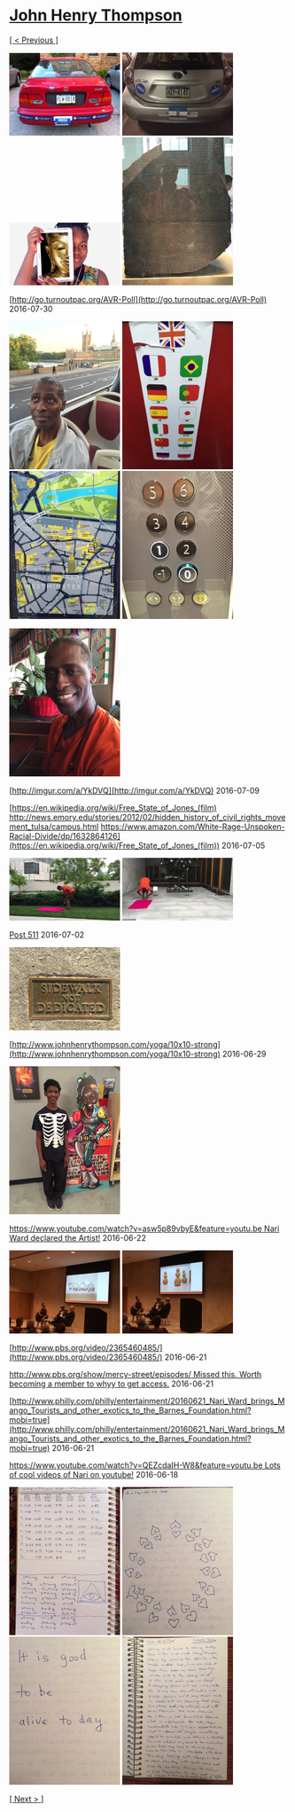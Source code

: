 # [John Henry Thompson](../README.md)

[[ < Previous ]](2016-08-01-1.md)

[![](../media/2016-08-01/Timeline-Photos-Memories-for-2008-Car-now-deceased-thumb.jpg)](../posts/2016-08-01-1.md) [![](../media/2016-08-01/Getting-for-next-election-cycle-2012-will-be-replaced-by-2016-thumb.jpg)](../posts/2016-08-01-2.md) [![](../media/2016-07-31/Timeline-Photos-http-www-britishmuseum-org-learning-samsung_cent-thumb.jpg)](../posts/2016-07-31-1.md) [![](../media/2016-07-31/Hit-the-British-Museum-thumb.jpg)](../posts/2016-07-31-2.md)



[http://go.turnoutpac.org/AVR-Poll](http://go.turnoutpac.org/AVR-Poll)
2016-07-30

[![](../media/2016-07-30/Timeline-Photos-thumb.jpg)](../posts/2016-07-30-2.md) [![](../media/2016-07-30/Timeline-Photos-Guided-tour-of-London-in-hop-on-hop-off-Big-Bus-thumb.jpg)](../posts/2016-07-30-3.md) [![](../media/2016-07-30/Timeline-Photos-I-was-here-London-England-aka-Great-Britain-Unit-thumb.jpg)](../posts/2016-07-30-4.md) [![](../media/2016-07-30/Timeline-Photos-Europe-is-not-afraid-of-ZERO-thumb.jpg)](../posts/2016-07-30-5.md)

[![](../media/2016-07-17/Mobile-Uploads-Hello-from-Bahama-Breeze-thumb.jpg)](../posts/2016-07-17-1.md)

[http://imgur.com/a/YkDVQ](http://imgur.com/a/YkDVQ)
2016-07-09



[https://en.wikipedia.org/wiki/Free_State_of_Jones_(film)  http://news.emory.edu/stories/2012/02/hidden_history_of_civil_rights_movement_tulsa/campus.html  https://www.amazon.com/White-Rage-Unspoken-Racial-Divide/dp/1632864126](https://en.wikipedia.org/wiki/Free_State_of_Jones_(film))
2016-07-05

[![](../media/2016-07-03/IMG_5621-Outside-the-Barnes-They-can-t-stop-10x10-Strong-thumb.jpg)](../posts/2016-07-03-1.md) [![](../media/2016-07-03/IMG_5620-kicked-out-of-the-barnes-thumb.jpg)](../posts/2016-07-03-2.md)

[Post 511](https://vimeo.com/173017529)
2016-07-02

[![](../media/2016-07-01/OS-X-Photos-thumb.jpg)](../posts/2016-07-01-1.md)

[http://www.johnhenrythompson.com/yoga/10x10-strong](http://www.johnhenrythompson.com/yoga/10x10-strong)
2016-06-29

[![](../media/2016-06-29/Timeline-Photos-Stephen-Lewis-thumb.jpg)](../posts/2016-06-29-2.md)

[https://www.youtube.com/watch?v=asw5p89vbyE&feature=youtu.be  Nari Ward declared the Artist!](https://www.youtube.com/watch?v=asw5p89vbyE&feature=youtu.be)
2016-06-22

[![](../media/2016-06-22/Mobile-Uploads-We-The-People-thumb.jpg)](../posts/2016-06-22-2.md) [![](../media/2016-06-22/Mobile-Uploads-Mango-tourists-thumb.jpg)](../posts/2016-06-22-3.md)

[http://www.pbs.org/video/2365460485/](http://www.pbs.org/video/2365460485/)
2016-06-21



[http://www.pbs.org/show/mercy-street/episodes/ Missed this. Worth becoming a member to whyy to get access.](http://www.pbs.org/show/mercy-street/episodes/)
2016-06-21



[http://www.philly.com/philly/entertainment/20160621_Nari_Ward_brings_Mango_Tourists_and_other_exotics_to_the_Barnes_Foundation.html?mobi=true](http://www.philly.com/philly/entertainment/20160621_Nari_Ward_brings_Mango_Tourists_and_other_exotics_to_the_Barnes_Foundation.html?mobi=true)
2016-06-21



[https://www.youtube.com/watch?v=QEZcdaIH-W8&feature=youtu.be Lots of cool videos of Nari on youtube!](https://www.youtube.com/watch?v=QEZcdaIH-W8&feature=youtu.be)
2016-06-18

[![](../media/2016-06-16/10x10-thumb.jpg)](../posts/2016-06-16-1.md) [![](../media/2016-06-16/10x10-11-thumb.jpg)](../posts/2016-06-16-2.md) [![](../media/2016-06-16/10x10-12-thumb.jpg)](../posts/2016-06-16-3.md) [![](../media/2016-06-16/10x10-13-thumb.jpg)](../posts/2016-06-16-4.md)

[[ Next > ]](2016-06-10-1.md)